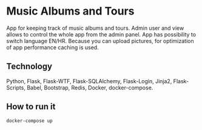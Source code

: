 # Music Albums and Tours

App for keeping track of music albums and tours. Admin user and view allows to control the whole app from the admin panel. App has possibility to switch language EN/HR. Because you can upload pictures, for optimization of app performance caching is used. 


## Technology 

Python, Flask, Flask-WTF, Flask-SQLAlchemy, Flask-Login, Jinja2, Flask-Scripts, Babel, Bootstrap, Redis, Docker, docker-compose.
    
## How to run it
```bash
docker-compose up
```